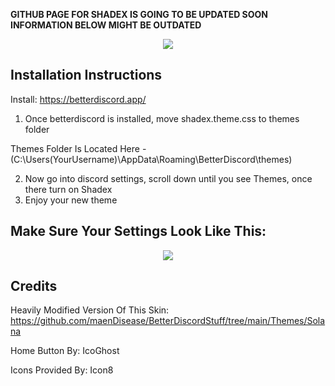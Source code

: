 **GITHUB PAGE FOR SHADEX IS GOING TO BE UPDATED SOON INFORMATION BELOW MIGHT BE OUTDATED**

<p align="center">
  <img src="https://i.postimg.cc/TTvHLCpg/Screenshot-2022-07-28-035228.png" />
</p>

Installation Instructions
-----
Install: https://betterdiscord.app/

1. Once betterdiscord is installed, move shadex.theme.css to themes folder 

Themes Folder Is Located Here - (C:\Users\(YourUsername)\AppData\Roaming\BetterDiscord\themes)

2. Now go into discord settings, scroll down until you see Themes, once there turn on Shadex
3. Enjoy your new theme

Make Sure Your Settings Look Like This:
-----

<p align="center">
  <img src="https://i.postimg.cc/tpfSfd1x/Screenshot-2022-12-16-103805.png" />
</p>

Credits
-----
Heavily Modified Version Of This Skin: https://github.com/maenDisease/BetterDiscordStuff/tree/main/Themes/Solana

Home Button By: IcoGhost

Icons Provided By: Icon8
